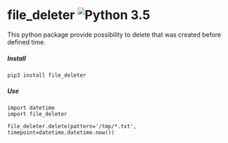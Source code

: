 # file_deleter ![Python 3.5](https://img.shields.io/badge/python-3.5-blue.svg)
This python package provide possibility to delete that was created before defined time.

##### Install
```
pip3 install file_deleter
```

##### Use
```
import datetime
import file_deleter

file_deleter.delete(pattern='/tmp/*.txt', timepoint=datetime.datetime.now())
```
